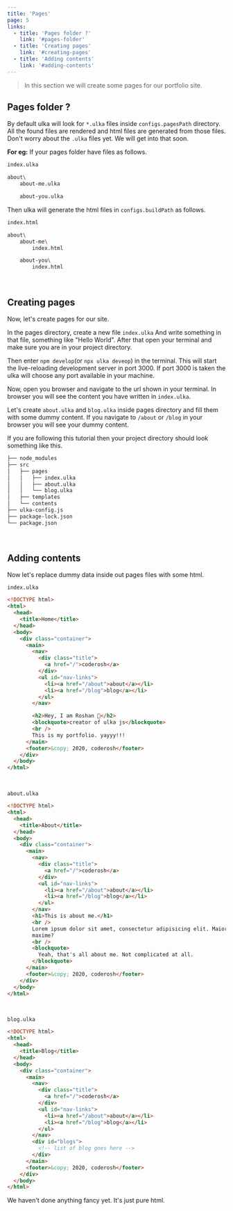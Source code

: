 ```yaml
---
title: 'Pages'
page: 5
links:
  - title: 'Pages folder ?'
    link: '#pages-folder'
  - title: 'Creating pages'
    link: '#creating-pages'
  - title: 'Adding contents'
    link: '#adding-contents'
---
```


> In this section we will create some pages for our portfolio site.

## Pages folder ?

By default ulka will look for `*.ulka` files inside `configs.pagesPath` directory. All the found files are rendered and html files are generated from those files. Don't worry about the `.ulka` files yet. We will get into that soon.

**For eg:** If your pages folder have files as follows.

```bash
index.ulka

about\
    about-me.ulka

    about-you.ulka
```

Then ulka will generate the html files in `configs.buildPath` as follows.

```bash
index.html

about\
    about-me\
        index.html

    about-you\
        index.html
```

<br />

## Creating pages

Now, let's create pages for our site.

In the pages directory, create a new file `index.ulka`
And write something in that file, something like "Hello World". After that open your terminal and make sure you are in your project directory.

Then enter `npm develop`(or `npx ulka deveop`) in the terminal. This will start the live-reloading development server in port 3000. If port 3000 is taken the ulka will choose any port available in your machine.

Now, open you browser and navigate to the url shown in your terminal. In browser you will see the content you have written in `index.ulka`.

Let's create `about.ulka` and `blog.ulka` inside pages directory and fill them with some dummy content. If you navigate to `/about` or `/blog` in your browser you will see your dummy content.

If you are following this tutorial then your project directory should look something like this.

```bash
├── node_modules
├── src
│   ├── pages
│   │   ├── index.ulka
│   │   ├── about.ulka
│   │   └── blog.ulka
│   ├── templates
│   └── contents
├── ulka-config.js
├── package-lock.json
└── package.json
```

<br />

## Adding contents

Now let's replace dummy data inside out pages files with some html.

`index.ulka`

```html
<!DOCTYPE html>
<html>
  <head>
    <title>Home</title>
  </head>
  <body>
    <div class="container">
      <main>
        <nav>
          <div class="title">
            <a href="/">coderosh</a>
          </div>
          <ul id="nav-links">
            <li><a href="/about">about</a></li>
            <li><a href="/blog">blog</a></li>
          </ul>
        </nav>

        <h2>Hey, I am Roshan 👋</h2>
        <blockquote>creator of ulka js</blockquote>
        <br />
        This is my portfolio. yayyy!!!
      </main>
      <footer>&copy; 2020, coderosh</footer>
    </div>
  </body>
</html>
```

<br />

`about.ulka`

```html
<!DOCTYPE html>
<html>
  <head>
    <title>About</title>
  </head>
  <body>
    <div class="container">
      <main>
        <nav>
          <div class="title">
            <a href="/">coderosh</a>
          </div>
          <ul id="nav-links">
            <li><a href="/about">about</a></li>
            <li><a href="/blog">blog</a></li>
          </ul>
        </nav>
        <h1>This is about me.</h1>
        <br />
        Lorem ipsum dolor sit amet, consectetur adipisicing elit. Maiores,
        maxime?
        <br />
        <blockquote>
          Yeah, that's all about me. Not complicated at all.
        </blockquote>
      </main>
      <footer>&copy; 2020, coderosh</footer>
    </div>
  </body>
</html>
```

<br />

`blog.ulka`

```html
<!DOCTYPE html>
<html>
  <head>
    <title>Blog</title>
  </head>
  <body>
    <div class="container">
      <main>
        <nav>
          <div class="title">
            <a href="/">coderosh</a>
          </div>
          <ul id="nav-links">
            <li><a href="/about">about</a></li>
            <li><a href="/blog">blog</a></li>
          </ul>
        </nav>
        <div id="blogs">
          <!-- list of blog goes here -->
        </div>
      </main>
      <footer>&copy; 2020, coderosh</footer>
    </div>
  </body>
</html>
```

We haven't done anything fancy yet. It's just pure html.
